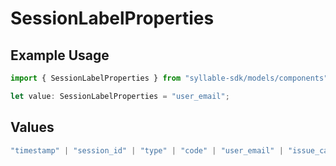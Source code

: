 # SessionLabelProperties

## Example Usage

```typescript
import { SessionLabelProperties } from "syllable-sdk/models/components";

let value: SessionLabelProperties = "user_email";
```

## Values

```typescript
"timestamp" | "session_id" | "type" | "code" | "user_email" | "issue_categories" | "session_id_list"
```